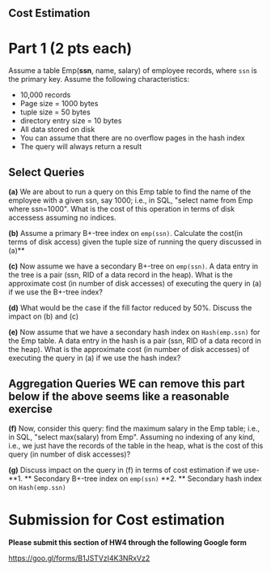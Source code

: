 
## Cost Estimation

# Part 1 (2 pts each)

Assume a table Emp(**ssn**, name, salary) of employee records, where `ssn` is the primary key.  Assume the following characteristics:
  * 10,000 records
  * Page size = 1000 bytes
  * tuple size = 50 bytes
  * directory entry size = 10 bytes
  * All data stored on disk
  * You can assume that there are no overflow pages in the hash index
  * The query will always return a result

## Select Queries

**(a)** We are about to run a query on this Emp table to find the name of the employee with a given ssn, say 1000; i.e., in SQL, "select name from Emp where ssn=1000". What is the cost of this operation in terms of disk accessess assuming no indices.

**(b)** Assume a primary B+-tree index on `emp(ssn)`. Calculate the cost(in terms of disk access) given the tuple size of running the query discussed in (a)**

**(c)** Now assume we have a secondary B+-tree on `emp(ssn)`. A data entry in the tree is a pair (ssn, RID of a data record in the heap). What is the approximate cost (in number of disk accesses) of executing the query in (a) if we use the B+-tree index? 

**(d)** What would be the case if the fill factor reduced by 50%. Discuss the impact on (b) and (c)

**(e)** Now assume that we have a secondary hash index on `Hash(emp.ssn)` for the Emp table. A data entry in the hash is a pair (ssn, RID of a data record in the heap). What is the approximate cost (in number of disk accesses) of executing the query in (a) if we use the hash index? 

## Aggregation Queries **WE can remove this part below if the above seems like a reasonable exercise**

**(f)** Now, consider this query: find the maximum salary in the Emp table; i.e., in SQL, "select max(salary) from Emp". Assuming no indexing of any kind, i.e., we just have the records of the table in the heap, what is the cost of this query (in number of disk accesses)?

**(g)** Discuss impact on the query in (f) in terms of cost estimation if we use-
		**1. ** Secondary B+-tree index on `emp(ssn)`
		**2. ** Secondary hash index on `Hash(emp.ssn)` 


# Submission for Cost estimation

**Please submit this section of HW4 through the following Google form**

https://goo.gl/forms/B1JSTVzI4K3NRxVz2
